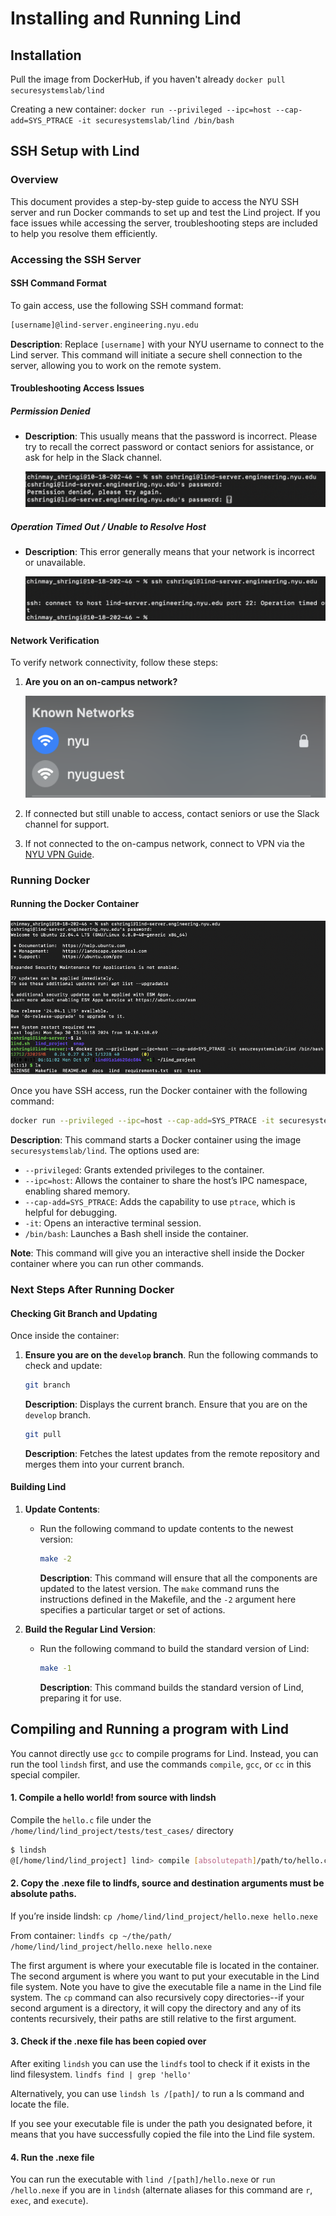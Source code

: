 # Installing and Running Lind

## Installation

Pull the image from DockerHub, if you haven't already
`docker pull securesystemslab/lind`

Creating a new container: 
`docker run --privileged --ipc=host --cap-add=SYS_PTRACE -it securesystemslab/lind /bin/bash`

## SSH Setup with Lind

### Overview
This document provides a step-by-step guide to access the NYU SSH server and run Docker commands to set up and test the Lind project. If you face issues while accessing the server, troubleshooting steps are included to help you resolve them efficiently.

### Accessing the SSH Server
#### SSH Command Format
To gain access, use the following SSH command format:

```bash
[username]@lind-server.engineering.nyu.edu
```

**Description**: Replace `[username]` with your NYU username to connect to the Lind server. This command will initiate a secure shell connection to the server, allowing you to work on the remote system.

#### Troubleshooting Access Issues
##### Permission Denied
- **Description**: This usually means that the password is incorrect. Please try to recall the correct password or contact seniors for assistance, or ask for help in the Slack channel.

  ![Permission Denied](assets/permission-denied.readme.png)

##### Operation Timed Out / Unable to Resolve Host
- **Description**: This error generally means that your network is incorrect or unavailable.

  ![Operation Timed Out](assets/timed-out.readme.png)

#### Network Verification
To verify network connectivity, follow these steps:

1. **Are you on an on-campus network?**

   ![On-campus Network](assets/network.readme.png)

2. If connected but still unable to access, contact seniors or use the Slack channel for support.

3. If not connected to the on-campus network, connect to VPN via the [NYU VPN Guide](https://www.nyu.edu/life/information-technology/infrastructure/network-services/vpn.html).

### Running Docker
#### Running the Docker Container
![Running Docker](assets/docker.readme.png)

Once you have SSH access, run the Docker container with the following command:

```bash
docker run --privileged --ipc=host --cap-add=SYS_PTRACE -it securesystemslab/lind /bin/bash
```

**Description**: This command starts a Docker container using the image `securesystemslab/lind`. The options used are:

- `--privileged`: Grants extended privileges to the container.
- `--ipc=host`: Allows the container to share the host’s IPC namespace, enabling shared memory.
- `--cap-add=SYS_PTRACE`: Adds the capability to use `ptrace`, which is helpful for debugging.
- `-it`: Opens an interactive terminal session.
- `/bin/bash`: Launches a Bash shell inside the container.

**Note**: This command will give you an interactive shell inside the Docker container where you can run other commands.

### Next Steps After Running Docker
#### Checking Git Branch and Updating
Once inside the container:

1. **Ensure you are on the `develop` branch**. Run the following commands to check and update:

    ```bash
    git branch
    ```

    **Description**: Displays the current branch. Ensure that you are on the `develop` branch.

    ```bash
    git pull
    ```

    **Description**: Fetches the latest updates from the remote repository and merges them into your current branch.

#### Building Lind
1. **Update Contents**:
   - Run the following command to update contents to the newest version:

     ```bash
     make -2
     ```

     **Description**: This command will ensure that all the components are updated to the latest version. The `make` command runs the instructions defined in the Makefile, and the `-2` argument here specifies a particular target or set of actions.

2. **Build the Regular Lind Version**:
   - Run the following command to build the standard version of Lind:

     ```bash
     make -1
     ```

     **Description**: This command builds the standard version of Lind, preparing it for use.

## Compiling and Running a program with Lind
You cannot directly use `gcc` to compile programs for Lind. Instead, you can run the tool `lindsh` first, and use the commands `compile`, `gcc`, or `cc` in this special compiler.

#### 1. Compile a hello world! from source with lindsh
Compile the `hello.c` file under the `/home/lind/lind_project/tests/test_cases/` directory

```bash
$ lindsh
@[/home/lind/lind_project] lind> compile [absolutepath]/path/to/hello.c -o /home/lind/lind_project/hello.nexe 
```
#### 2. Copy the .nexe file to lindfs, source and destination arguments must be absolute paths.

If you’re inside lindsh: 
`cp /home/lind/lind_project/hello.nexe hello.nexe`

From container: 
`lindfs cp ~/the/path/ /home/lind/lind_project/hello.nexe hello.nexe`

The first argument is where your executable file is located in the container. The second argument is where you want to put your executable in the Lind file system. Note you have to give the executable file a name in the Lind file system. 
The `cp` command can also recursively copy directories--if your second argument is a directory, it will copy the directory and any of its contents recursively, their paths are still relative to the first argument.

#### 3. Check if the .nexe file has been copied over
After exiting `lindsh` you can use the `lindfs` tool to check if it exists in the lind filesystem. 
`lindfs find | grep 'hello'`

Alternatively, you can use `lindsh ls /[path]/` to run a ls command and locate the file.

If you see your executable file is under the path you designated before, it means that you have successfully copied the file into the Lind file system.

#### 4. Run the .nexe file
You can run the executable with `lind /[path]/hello.nexe` or `run /hello.nexe` if you are in `lindsh` (alternate aliases for this command are `r`, `exec`, and `execute`).
